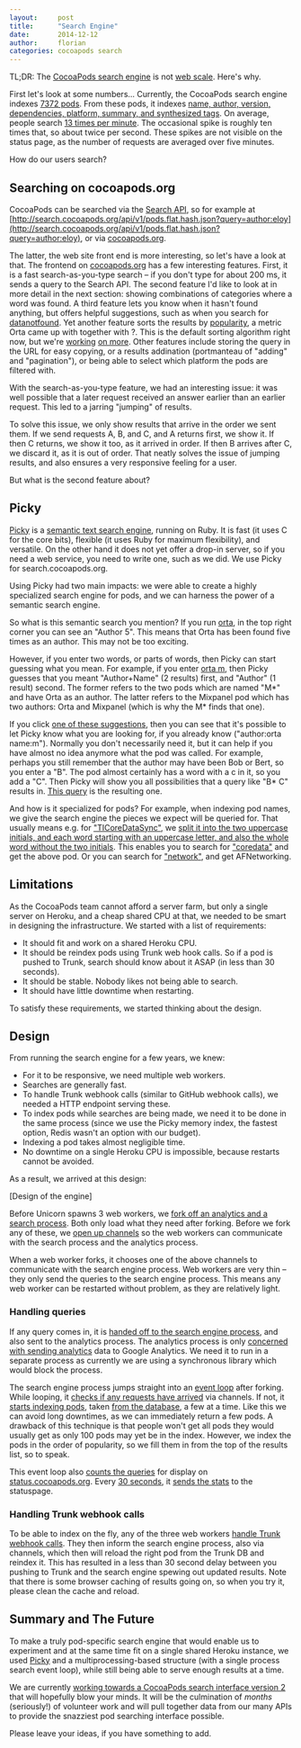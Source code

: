 ```yaml
---
layout:     post
title:      "Search Engine"
date:       2014-12-12
author:     florian
categories: cocoapods search
---
```


TL;DR:
The [CocoaPods search engine](http://cocoapods.org) is not [web scale](http://www.mongodb-is-web-scale.com/). Here's why.

<!-- more -->

First let's look at some numbers...
Currently, the CocoaPods search engine indexes [7372 pods](http://metrics.cocoapods.org/api/v1/status).
From these pods, it indexes [name, author, version, dependencies, platform, summary, and synthesized tags](https://github.com/CocoaPods/search.cocoapods.org/blob/master/lib/search.rb#L70-L111).
On average, people search [13 times per minute](http://status.cocoapods.org/#custom-metrics-container).
The occasional spike is roughly ten times that, so about twice per second.
These spikes are not visible on the status page, as the number of requests are averaged over five minutes.

How do our users search?

## Searching on cocoapods.org

CocoaPods can be searched via the [Search API](http://blog.cocoapods.org/Search-API-Version-1/), so for example at [http://search.cocoapods.org/api/v1/pods.flat.hash.json?query=author:eloy](http://search.cocoapods.org/api/v1/pods.flat.hash.json?query=author:eloy), or via [cocoapods.org](cocoapods.org).

The latter, the web site front end is more interesting, so let's have a look at that.
The frontend on [cocoapods.org](cocoapods.org) has a few interesting features.
First, it is a fast search-as-you-type search – if you don't type for about 200 ms, it sends a query to the Search API.
The second feature I'd like to look at in more detail in the next section:
showing combinations of categories where a word was found.
A third feature lets you know when it hasn't found anything, but offers helpful suggestions, such as when you search for [datanotfound](http://cocoapods.org/?q=datanotfound).
Yet another feature sorts the results by [popularity](https://github.com/CocoaPods/search.cocoapods.org/blob/master/lib/models/pod.rb#L40-L44), a metric Orta came up with together with ?.
This is the default sorting algorithm right now, but we're [working](https://github.com/CocoaPods/search.cocoapods.org/issues/51#issuecomment-61655760) [on more](https://github.com/CocoaPods/search.cocoapods.org/issues/51#issuecomment-61655811). 
Other features include storing the query in the URL for easy copying, or a results addination (portmanteau of "adding" and "pagination"), or being able to select which platform the pods are filtered with.

With the search-as-you-type feature, we had an interesting issue:
it was well possible that a later request received an answer earlier than an earlier request.
This led to a jarring "jumping" of results.

To solve this issue, we only show results that arrive in the order we sent them.
If we send requests A, B, and C, and A returns first, we show it. If then C returns, we show it too, as it arrived in order.
If then B arrives after C, we discard it, as it is out of order.
That neatly solves the issue of jumping results, and also ensures a very responsive feeling for a user.

But what is the second feature about?

## Picky

[Picky](http://pickyrb.com/) is a [semantic text search engine](http://pickyrb.com/details.html), running on Ruby.
It is fast (it uses C for the core bits), flexible (it uses Ruby for maximum flexibility), and versatile.
On the other hand it does not yet offer a drop-in server, so if you need a web service, you need to write one, such as we did.
We use Picky for search.cocoapods.org.

Using Picky had two main impacts:
we were able to create a highly specialized search engine for pods, and we can harness the power of a semantic search engine.

So what is this semantic search you mention?
If you run [orta](http://cocoapods.org/?q=orta), in the top right corner you can see an "Author 5".
This means that Orta has been found five times as an author.
This may not be too exciting.

However, if you enter two words, or parts of words, then Picky can start guessing what you mean.
For example, if you enter [orta m](http://cocoapods.org/?q=orta%20m), then Picky guesses that you meant "Author+Name" (2 results) first, and "Author" (1 result) second.
The former refers to the two pods which are named "M*" and have Orta as an author.
The latter refers to the Mixpanel pod which has two authors:
Orta and Mixpanel (which is why the M* finds that one).

If you click [one of these suggestions](http://cocoapods.org/?q=author%3Aorta%20name%3Am*), then you can see that it's possible to let Picky know what you are looking for, if you already know ("author:orta name:m").
Normally you don't necessarily need it, but it can help if you have almost no idea anymore what the pod was called.
For example, perhaps you still remember that the author may have been Bob or Bert, so you enter a "B".
The pod almost certainly has a word with a c in it, so you add a "C".
Then Picky will show you all possibilities that a query like "B* C" results in.
[This query](http://cocoapods.org/?q=author%3Ab*%20name%3Ac) is the resulting one.

And how is it specialized for pods?
For example, when indexing pod names, we give the search engine the pieces we expect will be queried for.
That usually means e.g. for ["TICoreDataSync"](http://cocoapods.org/?q=ticoredatasync), we [split it into the two uppercase initials, and each word starting with an uppercase letter, and also the whole word without the two initials](https://github.com/CocoaPods/search.cocoapods.org/blob/master/lib/models/pod.rb#L224-L239).
This enables you to search for ["coredata"](http://cocoapods.org/?q=coredata) and get the above pod.
Or you can search for ["network"](http://cocoapods.org/?q=network), and get AFNetworking.

## Limitations

As the CocoaPods team cannot afford a server farm, but only a single server on Heroku, and a cheap shared CPU at that, we needed to be smart in designing the infrastructure.
We started with a list of requirements:

* It should fit and work on a shared Heroku CPU.
* It should be reindex pods using Trunk web hook calls. So if a pod is pushed to Trunk, search should know about it ASAP (in less than 30 seconds).
* It should be stable. Nobody likes not being able to search.
* It should have little downtime when restarting.

To satisfy these requirements, we started thinking about the design.

## Design

From running the search engine for a few years, we knew:

* For it to be responsive, we need multiple web workers.
* Searches are generally fast.
* To handle Trunk webhook calls (similar to GitHub webhook calls), we needed a HTTP endpoint serving these.
* To index pods while searches are being made, we need it to be done in the same process (since we use the Picky memory index, the fastest option, Redis wasn't an option with our budget).
* Indexing a pod takes almost negligible time.
* No downtime on a single Heroku CPU is impossible, because restarts cannot be avoided.

As a result, we arrived at this design:

[Design of the engine]

Before Unicorn spawns 3 web workers, we [fork off an analytics and a search process](https://github.com/CocoaPods/search.cocoapods.org/blob/master/ARCHITECTURE.md).
Both only load what they need after forking.
Before we fork any of these, we [open up channels](https://github.com/CocoaPods/search.cocoapods.org/blob/master/unicorn.rb#L15-L21) so the web workers can communicate with the search process and the analytics process.

When a web worker forks, it chooses one of the above channels to communicate with the search engine process.
Web workers are very thin – they only send the queries to the search engine process. 
This means any web worker can be restarted without problem, as they are relatively light.

### Handling queries

If any query comes in, it is [handed off to the search engine process](https://github.com/CocoaPods/search.cocoapods.org/blob/master/lib/search.rb#L236-L252), and also sent to the analytics process.
The analytics process is only [concerned with sending analytics](https://github.com/CocoaPods/search.cocoapods.org/blob/master/lib/analytics_worker.rb#L13-L21) data to Google Analytics.
We need it to run in a separate process as currently we are using a synchronous library which would block the process.

The search engine process jumps straight into an [event loop](https://github.com/CocoaPods/search.cocoapods.org/blob/master/lib/channel.rb#L48-L81) after forking.
While looping, it [checks if any requests have arrived](https://github.com/CocoaPods/search.cocoapods.org/blob/master/lib/channel.rb#L65) via channels.
If not, it [starts indexing pods](https://github.com/CocoaPods/search.cocoapods.org/blob/master/lib/search_worker.rb#L46-L59), taken [from the database](https://github.com/CocoaPods/search.cocoapods.org/blob/master/lib/pods.rb#L14-L43), a few at a time.
Like this we can avoid long downtimes, as we can immediately return a few pods.
A drawback of this technique is that people won't get all pods they would usually get as only 100 pods may yet be in the index.
However, we index the pods in the order of popularity, so we fill them in from the top of the results list, so to speak.

This event loop also [counts the queries](https://github.com/CocoaPods/search.cocoapods.org/blob/master/lib/search_worker.rb#L82-L84) for display on [status.cocoapods.org](http://status.cocoapods.org/#custom-metrics-container).
Every [30 seconds](https://github.com/CocoaPods/search.cocoapods.org/blob/master/lib/search_worker.rb#L63), it [sends the stats](https://github.com/CocoaPods/search.cocoapods.org/blob/master/lib/search_worker.rb#L105-L111) to the statuspage.

### Handling Trunk webhook calls

To be able to index on the fly, any of the three web workers [handle Trunk webhook calls](https://github.com/CocoaPods/search.cocoapods.org/blob/master/app.rb#L145-L163).
They then inform the search engine process, also via channels, which then will reload the right pod from the Trunk DB and reindex it.
This has resulted in a less than 30 second delay between you pushing to Trunk and the search engine spewing out updated results.
Note that there is some browser caching of results going on, so when you try it, please clean the cache and reload.

## Summary and The Future

To make a truly pod-specific search engine that would enable us to experiment and at the same time fit on a single shared Heroku instance, we used [Picky](http://pickyrb.com/) and a multiprocessing-based structure (with a single process search event loop), while still being able to serve enough results at a time.

We are currently [working towards a CocoaPods search interface version 2](https://github.com/CocoaPods/search.cocoapods.org/issues/51) that will hopefully blow your minds.
It will be the culmination of *months* (seriously!) of volunteer work and will pull together data from our many APIs to provide the snazziest pod searching interface possible.

Please leave your ideas, if you have something to add.